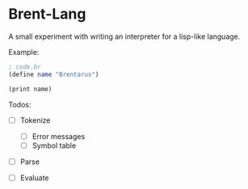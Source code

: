 # Brent-Lang

A small experiment with writing an interpreter for a lisp-like language.

Example:

```scheme
; code.br
(define name "Brentarus")

(print name)
```

Todos:

- [ ] Tokenize
  - [ ] Error messages
  - [ ] Symbol table
- [ ] Parse
- [ ] Evaluate

